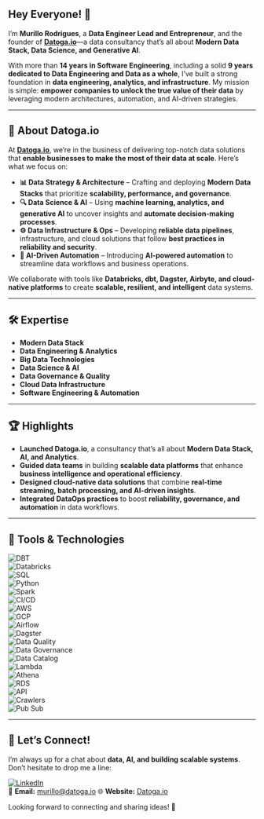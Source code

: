 ## Hey Everyone! 👋

I’m **Murillo Rodrigues**, a **Data Engineer Lead and Entrepreneur**, and the founder of **[Datoga.io](https://datoga.io)**—a data consultancy that’s all about **Modern Data Stack, Data Science, and Generative AI**.

With more than **14 years in Software Engineering**, including a solid **9 years dedicated to Data Engineering and Data as a whole**, I’ve built a strong foundation in **data engineering, analytics, and infrastructure**. My mission is simple: **empower companies to unlock the true value of their data** by leveraging modern architectures, automation, and AI-driven strategies.

---

## 🌟 About Datoga.io

At **[Datoga.io](https://datoga.io)**, we’re in the business of delivering top-notch data solutions that **enable businesses to make the most of their data at scale**. Here’s what we focus on:

- **📊 Data Strategy & Architecture** – Crafting and deploying **Modern Data Stacks** that prioritize **scalability, performance, and governance**.
- **🔍 Data Science & AI** – Using **machine learning, analytics, and generative AI** to uncover insights and **automate decision-making processes**.
- **⚙️ Data Infrastructure & Ops** – Developing **reliable data pipelines**, infrastructure, and cloud solutions that follow **best practices in reliability and security**.
- **🚀 AI-Driven Automation** – Introducing **AI-powered automation** to streamline data workflows and business operations.

We collaborate with tools like **Databricks, dbt, Dagster, Airbyte, and cloud-native platforms** to create **scalable, resilient, and intelligent** data systems.

---

## 🛠 Expertise

- **Modern Data Stack**
- **Data Engineering & Analytics**
- **Big Data Technologies**
- **Data Science & AI**
- **Data Governance & Quality**
- **Cloud Data Infrastructure**
- **Software Engineering & Automation**

---

## 🏆 Highlights

- **Launched Datoga.io**, a consultancy that’s all about **Modern Data Stack, AI, and Analytics**.
- **Guided data teams** in building **scalable data platforms** that enhance **business intelligence and operational efficiency**.
- **Designed cloud-native data solutions** that combine **real-time streaming, batch processing, and AI-driven insights**.
- **Integrated DataOps practices** to boost **reliability, governance, and automation** in data workflows.

---

## 🧰 Tools & Technologies

![DBT](https://img.shields.io/badge/-DBT-ff5733?logo=dbt&logoColor=white)  
![Databricks](https://img.shields.io/badge/-Databricks-ff69b4?logo=databricks&logoColor=white)  
![SQL](https://img.shields.io/badge/-SQL-3498db?logo=sql&logoColor=white)  
![Python](https://img.shields.io/badge/-Python-3776ab?logo=python&logoColor=white)  
![Spark](https://img.shields.io/badge/-Spark-ff8f00?logo=apache-spark&logoColor=white)  
![CI/CD](https://img.shields.io/badge/-CI%2FCD-44bd32?logo=jenkins&logoColor=white)  
![AWS](https://img.shields.io/badge/-AWS-232f3e?logo=amazon-aws&logoColor=white)  
![GCP](https://img.shields.io/badge/-GCP-4285f4?logo=google-cloud&logoColor=white)  
![Airflow](https://img.shields.io/badge/-Airflow-00a2ed?logo=apache-airflow&logoColor=white)  
![Dagster](https://img.shields.io/badge/-Dagster-6f42c1?logo=dagster&logoColor=white)  
![Data Quality](https://img.shields.io/badge/-Data%20Quality-27ae60)  
![Data Governance](https://img.shields.io/badge/-Data%20Governance-27ae60)  
![Data Catalog](https://img.shields.io/badge/-Data%20Catalog-27ae60)  
![Lambda](https://img.shields.io/badge/-Lambda-ffcb3d?logo=aws-lambda&logoColor=black)  
![Athena](https://img.shields.io/badge/-Athena-25a0c3?logo=aws-athena&logoColor=white)  
![RDS](https://img.shields.io/badge/-RDS-1f618d?logo=amazon-rds&logoColor=white)  
![API](https://img.shields.io/badge/-API-009432)  
![Crawlers](https://img.shields.io/badge/-Crawlers-6ab04c)  
![Pub Sub](https://img.shields.io/badge/-Pub%20Sub-8e44ad)  

---

## 📩 Let’s Connect!

I’m always up for a chat about **data, AI, and building scalable systems**. Don’t hesitate to drop me a line:

[![LinkedIn](https://img.shields.io/badge/-LinkedIn-blue?logo=linkedin&logoColor=white)](https://www.linkedin.com/in/murillo-rodrigues/)  
📧 **Email:** murillo@datoga.io
🌐 **Website:** [Datoga.io](https://datoga.io)  

Looking forward to connecting and sharing ideas! 🚀
